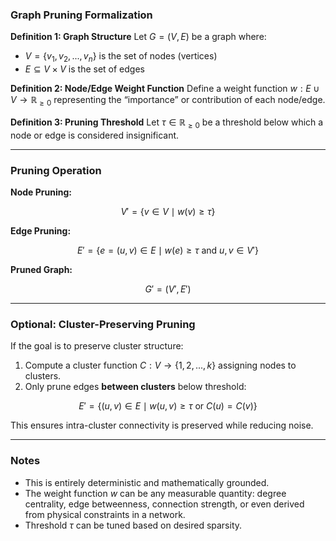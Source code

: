### **Graph Pruning Formalization**

**Definition 1: Graph Structure**
Let $G = (V, E)$ be a graph where:

* $V = \{v_1, v_2, ..., v_n\}$ is the set of nodes (vertices)
* $E \subseteq V \times V$ is the set of edges

**Definition 2: Node/Edge Weight Function**
Define a weight function $w: E \cup V \to \mathbb{R}_{\ge 0}$ representing the “importance” or contribution of each node/edge.

**Definition 3: Pruning Threshold**
Let $\tau \in \mathbb{R}_{\ge 0}$ be a threshold below which a node or edge is considered insignificant.

---

### **Pruning Operation**

**Node Pruning:**

$$
V' = \{ v \in V \mid w(v) \ge \tau \}
$$

**Edge Pruning:**

$$
E' = \{ e = (u,v) \in E \mid w(e) \ge \tau \text{ and } u, v \in V' \}
$$

**Pruned Graph:**

$$
G' = (V', E')
$$

---

### **Optional: Cluster-Preserving Pruning**

If the goal is to preserve cluster structure:

1. Compute a cluster function $C: V \to \{1,2,...,k\}$ assigning nodes to clusters.
2. Only prune edges **between clusters** below threshold:

$$
E' = \{ (u,v) \in E \mid w(u,v) \ge \tau \text{ or } C(u) = C(v) \}
$$

This ensures intra-cluster connectivity is preserved while reducing noise.

---

### **Notes**

* This is entirely deterministic and mathematically grounded.
* The weight function $w$ can be any measurable quantity: degree centrality, edge betweenness, connection strength, or even derived from physical constraints in a network.
* Threshold $\tau$ can be tuned based on desired sparsity.

